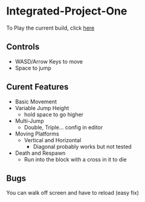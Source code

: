 # Integrated-Project-One
 
To Play the current build, click [here](https://CynicalMouse.github.io/Integrated-Project-One/Builds/28-02-2022/index.html)  
## Controls
- WASD/Arrow Keys to move
- Space to jump
  
## Curent Features  
- Basic Movement  
- Variable Jump Height 
  - hold space to go higher  
- Multi-Jump 
  - Double, Triple... config in editor  
- Moving Platforms 
  - Vertical and Horizontal 
    - Diagonal probably works but not tested  
- Death and Respawn  
  - Run into the block with a cross in it to die

## Bugs
You can walk off screen and have to reload (easy fix)
